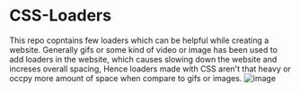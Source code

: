 # CSS-Loaders
This repo copntains few loaders which can be helpful while creating a website. Generally gifs or some kind of video or image has been used to add loaders in the website, which causes slowing down the website and increses overall spacing, Hence loaders made with CSS aren't that heavy or occpy more amount of space when compare to gifs or images.
![image](https://github.com/Harshitshukla0208/CSS-Loaders/assets/120409631/ebf2d95d-3966-4fc7-8b66-e6df236779de)
